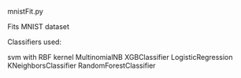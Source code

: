 mnistFit.py

Fits MNIST dataset 

Classifiers used:

svm with RBF kernel
MultinomialNB
XGBClassifier
LogisticRegression
KNeighborsClassifier
RandomForestClassifier
